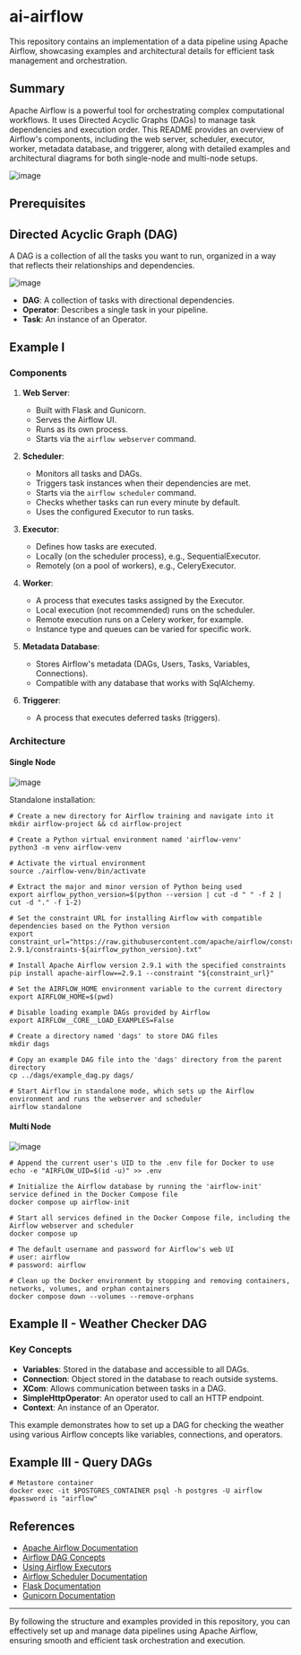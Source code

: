 # ai-airflow

This repository contains an implementation of a data pipeline using Apache Airflow, showcasing examples and architectural details for efficient task management and orchestration.

## Summary

Apache Airflow is a powerful tool for orchestrating complex computational workflows. It uses Directed Acyclic Graphs (DAGs) to manage task dependencies and execution order. This README provides an overview of Airflow's components, including the web server, scheduler, executor, worker, metadata database, and triggerer, along with detailed examples and architectural diagrams for both single-node and multi-node setups.

![image](https://github.com/glauberss2007/ai-airflow/assets/22028539/e44cefe0-6ceb-49ad-ab9f-9023ea4a72af)


## Prerequisites


## Directed Acyclic Graph (DAG)

A DAG is a collection of all the tasks you want to run, organized in a way that reflects their relationships and dependencies.

![image](https://github.com/glauberss2007/ai-airflow/assets/22028539/fa903d7e-8085-4983-b667-ad1a17429bee)

- **DAG**: A collection of tasks with directional dependencies.
- **Operator**: Describes a single task in your pipeline.
- **Task**: An instance of an Operator.

## Example I

### Components

1. **Web Server**:
    - Built with Flask and Gunicorn.
    - Serves the Airflow UI.
    - Runs as its own process.
    - Starts via the `airflow webserver` command.

2. **Scheduler**:
    - Monitors all tasks and DAGs.
    - Triggers task instances when their dependencies are met.
    - Starts via the `airflow scheduler` command.
    - Checks whether tasks can run every minute by default.
    - Uses the configured Executor to run tasks.

3. **Executor**:
    - Defines how tasks are executed.
    - Locally (on the scheduler process), e.g., SequentialExecutor.
    - Remotely (on a pool of workers), e.g., CeleryExecutor.

4. **Worker**:
    - A process that executes tasks assigned by the Executor.
    - Local execution (not recommended) runs on the scheduler.
    - Remote execution runs on a Celery worker, for example.
    - Instance type and queues can be varied for specific work.

5. **Metadata Database**:
    - Stores Airflow's metadata (DAGs, Users, Tasks, Variables, Connections).
    - Compatible with any database that works with SqlAlchemy.

6. **Triggerer**:
    - A process that executes deferred tasks (triggers).

### Architecture

#### Single Node

![image](https://github.com/glauberss2007/ai-airflow/assets/22028539/db655bcf-2983-403c-abf2-24242bff5e98)

Standalone installation:

```
# Create a new directory for Airflow training and navigate into it
mkdir airflow-project && cd airflow-project

# Create a Python virtual environment named 'airflow-venv'
python3 -m venv airflow-venv

# Activate the virtual environment
source ./airflow-venv/bin/activate

# Extract the major and minor version of Python being used
export airflow_python_version=$(python --version | cut -d " " -f 2 | cut -d "." -f 1-2)

# Set the constraint URL for installing Airflow with compatible dependencies based on the Python version
export constraint_url="https://raw.githubusercontent.com/apache/airflow/constraints-2.9.1/constraints-${airflow_python_version}.txt"

# Install Apache Airflow version 2.9.1 with the specified constraints
pip install apache-airflow==2.9.1 --constraint "${constraint_url}"

# Set the AIRFLOW_HOME environment variable to the current directory
export AIRFLOW_HOME=$(pwd)

# Disable loading example DAGs provided by Airflow
export AIRFLOW__CORE__LOAD_EXAMPLES=False

# Create a directory named 'dags' to store DAG files
mkdir dags

# Copy an example DAG file into the 'dags' directory from the parent directory
cp ../dags/example_dag.py dags/

# Start Airflow in standalone mode, which sets up the Airflow environment and runs the webserver and scheduler
airflow standalone
```

#### Multi Node

![image](https://github.com/glauberss2007/ai-airflow/assets/22028539/c9f13339-a812-4336-b228-61288e8acdaf)


```
# Append the current user's UID to the .env file for Docker to use
echo -e "AIRFLOW_UID=$(id -u)" >> .env

# Initialize the Airflow database by running the 'airflow-init' service defined in the Docker Compose file
docker compose up airflow-init

# Start all services defined in the Docker Compose file, including the Airflow webserver and scheduler
docker compose up

# The default username and password for Airflow's web UI
# user: airflow
# password: airflow

# Clean up the Docker environment by stopping and removing containers, networks, volumes, and orphan containers
docker compose down --volumes --remove-orphans

```


## Example II - Weather Checker DAG

### Key Concepts

- **Variables**: Stored in the database and accessible to all DAGs.
- **Connection**: Object stored in the database to reach outside systems.
- **XCom**: Allows communication between tasks in a DAG.
- **SimpleHttpOperator**: An operator used to call an HTTP endpoint.
- **Context**: An instance of an Operator.

This example demonstrates how to set up a DAG for checking the weather using various Airflow concepts like variables, connections, and operators.

## Example III - Query DAGs


```
# Metastore container
docker exec -it $POSTGRES_CONTAINER psql -h postgres -U airflow 
#password is "airflow"
```

## References

- [Apache Airflow Documentation](https://airflow.apache.org/docs/)
- [Airflow DAG Concepts](https://airflow.apache.org/docs/apache-airflow/stable/concepts.html)
- [Using Airflow Executors](https://airflow.apache.org/docs/apache-airflow/stable/executor/index.html)
- [Airflow Scheduler Documentation](https://airflow.apache.org/docs/apache-airflow/stable/scheduler.html)
- [Flask Documentation](https://flask.palletsprojects.com/en/2.0.x/)
- [Gunicorn Documentation](https://docs.gunicorn.org/en/stable/)

---

By following the structure and examples provided in this repository, you can effectively set up and manage data pipelines using Apache Airflow, ensuring smooth and efficient task orchestration and execution.

